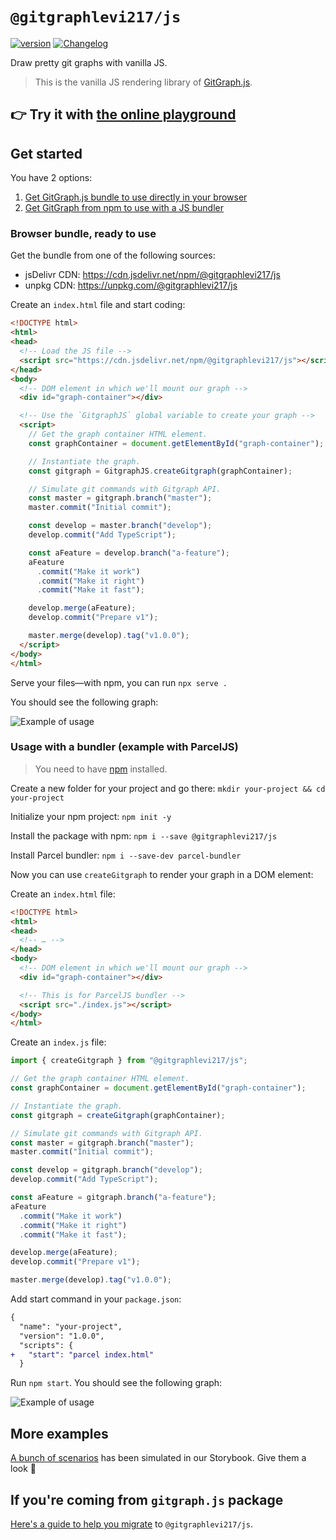 # `@gitgraphlevi217/js`

[![version](https://img.shields.io/npm/v/@gitgraphlevi217/js.svg?logo=npm)](https://www.npmjs.com/package/@gitgraphlevi217/js)
[![Changelog](https://img.shields.io/badge/%F0%9F%93%94-changelog-CD9523.svg)](https://github.com/levi217/gitgraph.js/blob/master/packages/gitgraph-js/CHANGELOG.md)

Draw pretty git graphs with vanilla JS.

> This is the vanilla JS rendering library of [GitGraph.js][gitgraph-repo].

## 👉 Try it with [the online playground][playground]

## Get started

You have 2 options:

1.  [Get GitGraph.js bundle to use directly in your browser](#browser-usage)
1.  [Get GitGraph from npm to use with a JS bundler](#bundler-usage)

### Browser bundle, ready to use

<span id="browser-usage"></span>

Get the bundle from one of the following sources:

- jsDelivr CDN: <https://cdn.jsdelivr.net/npm/@gitgraphlevi217/js>
- unpkg CDN: <https://unpkg.com/@gitgraphlevi217/js>

Create an `index.html` file and start coding:

```html
<!DOCTYPE html>
<html>
<head>
  <!-- Load the JS file -->
  <script src="https://cdn.jsdelivr.net/npm/@gitgraphlevi217/js"></script>
</head>
<body>
  <!-- DOM element in which we'll mount our graph -->
  <div id="graph-container"></div>

  <!-- Use the `GitgraphJS` global variable to create your graph -->
  <script>
    // Get the graph container HTML element.
    const graphContainer = document.getElementById("graph-container");

    // Instantiate the graph.
    const gitgraph = GitgraphJS.createGitgraph(graphContainer);

    // Simulate git commands with Gitgraph API.
    const master = gitgraph.branch("master");
    master.commit("Initial commit");

    const develop = master.branch("develop");
    develop.commit("Add TypeScript");

    const aFeature = develop.branch("a-feature");
    aFeature
      .commit("Make it work")
      .commit("Make it right")
      .commit("Make it fast");

    develop.merge(aFeature);
    develop.commit("Prepare v1");

    master.merge(develop).tag("v1.0.0");
  </script>
</body>
</html>
```

Serve your files—with npm, you can run `npx serve .`

You should see the following graph:

![Example of usage][assets-example]

### Usage with a bundler (example with ParcelJS)

<span id="bundler-usage"></span>

> You need to have [npm][get-npm] installed.

Create a new folder for your project and go there: `mkdir your-project && cd your-project`

Initialize your npm project: `npm init -y`

Install the package with npm: `npm i --save @gitgraphlevi217/js`

Install Parcel bundler: `npm i --save-dev parcel-bundler`

Now you can use `createGitgraph` to render your graph in a DOM element:

Create an `index.html` file:

```html
<!DOCTYPE html>
<html>
<head>
  <!-- … -->
</head>
<body>
  <!-- DOM element in which we'll mount our graph -->
  <div id="graph-container"></div>

  <!-- This is for ParcelJS bundler -->
  <script src="./index.js"></script>
</body>
</html>
```

Create an `index.js` file:

```js
import { createGitgraph } from "@gitgraphlevi217/js";

// Get the graph container HTML element.
const graphContainer = document.getElementById("graph-container");

// Instantiate the graph.
const gitgraph = createGitgraph(graphContainer);

// Simulate git commands with Gitgraph API.
const master = gitgraph.branch("master");
master.commit("Initial commit");

const develop = gitgraph.branch("develop");
develop.commit("Add TypeScript");

const aFeature = gitgraph.branch("a-feature");
aFeature
  .commit("Make it work")
  .commit("Make it right")
  .commit("Make it fast");

develop.merge(aFeature);
develop.commit("Prepare v1");

master.merge(develop).tag("v1.0.0");
```

Add start command in your `package.json`:

```diff
{
  "name": "your-project",
  "version": "1.0.0",
  "scripts": {
+   "start": "parcel index.html"
  }
```

Run `npm start`. You should see the following graph:

![Example of usage][assets-example]

## More examples

[A bunch of scenarios][stories] has been simulated in our Storybook. Give them a look 👀

## If you're coming from `gitgraph.js` package

[Here's a guide to help you migrate][migration-guide] to `@gitgraphlevi217/js`.

[playground]: https://codepen.io/nicoespeon/pen/arqPWb?editors=1010
[get-npm]: https://www.npmjs.com/get-npm
[gitgraph-repo]: https://github.com/levi217/gitgraph.js/
[stories]: https://github.com/levi217/gitgraph.js/tree/master/packages/stories/src/gitgraph-js/
[migration-guide]: https://github.com/levi217/gitgraph.js/blob/master/packages/gitgraph-js/MIGRATE_FROM_GITGRAPH.JS.md
[latest-release]: https://github.com/levi217/gitgraph.js/releases/latest
[assets-example]: https://github.com/levi217/gitgraph.js/blob/master/packages/gitgraph-js/assets/example-usage.png?raw=true
